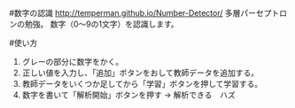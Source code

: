 #数字の認識
http://temperman.github.io/Number-Detector/
多層パーセプトロンの勉強。
数字（0〜9の1文字）を認識します。

#使い方
1. グレーの部分に数字をかく。
2. 正しい値を入力し、「追加」ボタンをおして教師データを追加する。
3. 教師データをいくつか足してから「学習」ボタンを押して学習する。
4. 数字を書いて「解析開始」ボタンを押す → 解析できる　ハズ
